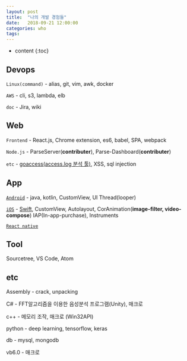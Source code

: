 ```yaml
---
layout: post
title:  "나의 개발 경험들"
date:   2018-09-21 12:00:00
categories: who
tags: 
---
```


* content
{:toc}

<!-- 나는....무엇을 하고 있는지.... 흠....

나름 흥미를 가져서 여러가지를 했다. 반강제적으로 한것도 있지만...


#### 장점
> 선택의 폭이 넓어졌다.  포지션을 빠르게 바꿀수 있다. 

> 다양한 경험으로 인해 개발 방향을 정할 때 도움이 되고 있다.

####  단점
> 한가지만 하고 있지 않아서 전문성이 떨어진다. -->
 

## Devops

`Linux(command)` - alias, git, vim, awk, docker

`AWS` - cli, s3, lambda, elb

`doc` - Jira, wiki


## Web

`Frontend` - React.js, Chrome extension, es6, babel, SPA, webpack

`Node.js` - ParseServer(**contributer**), Parse-Dashboard(**contributer**)

`etc` - [goaccess(access.log 분석 툴)](/tag/#goaccess), XSS, sql injection

## App

[`Android`](/tag/#android) - java, kotlin, CustomView, UI Thread(looper)

[`iOS`](/tag/#iOS) - [Swift](/tag/#swift), CustomView, Autolayout, CorAnimation(**image-filter, video-compose**) IAP(In-app-purchase), Instruments

[`React native`](/tag/#ReactNative)


## Tool

Sourcetree, VS Code, Atom


## etc

Assembly - crack, unpacking

C# - FFT알고리즘을 이용한 음성분석 프로그램(Unity), 매크로

c++ - 메모리 조작, 매크로 (Win32API)

python - deep learning, tensorflow, keras

db - mysql, mongodb

vb6.0 - 매크로





